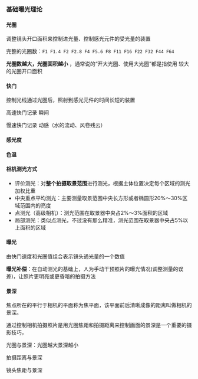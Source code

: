 

### 基础曝光理论

#### 光圈

调整镜头开口面积来控制进光量、控制感光元件的受光量的装置

完整的光圈数：`F1 F1.4 F2 F2.8 F4 F5.6 F8 F11 F16 F22 F32 F44 F64`

**光圈数越大，光圈面积越小** ，通常说的“开大光圈、使用大光圈”都是指使用 较大的光圈开口面积



#### 快门

控制光线通过光圈后，照射到感光元件的时间长短的装置

高速快门记录 瞬间

慢速快门记录 动感（水的流动、风卷残云）



#### 感光度



#### 色温



#### 相机测光方式

- 评价测光：对**整个拍摄取景范围**进行测光，根据主体位置决定每个区域的测光加权比重
- 中央重点平均测光：主要测量取景范围中央长方形或者椭圆形20%～30%区域范围内的亮度
- 点测光（高级相机）：测光范围在取景器中央占2%～3%面积的区域
- 局部测光：类似点测光，不过没有那么精准，测光范围在取景器中央占5%以上面积的区域



#### 曝光

由快门速度和光圈值组合表示镜头通光量的一个数值

**曝光补偿**：在自动测光的基础上，人为手动干预照片的曝光情况(调整测量的误差)，让照片更明亮或更昏暗的拍摄方法



#### 景深

焦点所在的平行于相机的平面称为焦平面，该平面前后清晰成像的距离叫做相机的景深。



通过控制相机拍摄照片是用光圈焦距和拍摄距离来控制画面的景深是一个重要的摄影技巧，

光圈与景深：光圈越大景深越小

拍摄距离与景深

镜头焦距与景深














